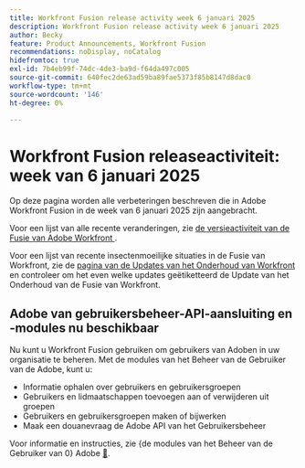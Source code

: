 ```yaml
---
title: Workfront Fusion release activity week 6 januari 2025
description: Workfront Fusion release activity week 6 januari 2025
author: Becky
feature: Product Announcements, Workfront Fusion
recommendations: noDisplay, noCatalog
hidefromtoc: true
exl-id: 7b4eb99f-74dc-4de3-ba9d-f64da497c005
source-git-commit: 640fec2de63ad59ba89fae5373f85b8147d8dac0
workflow-type: tm+mt
source-wordcount: '146'
ht-degree: 0%

---
```


# Workfront Fusion releaseactiviteit: week van 6 januari 2025

Op deze pagina worden alle verbeteringen beschreven die in Adobe Workfront Fusion in de week van 6 januari 2025 zijn aangebracht.

Voor een lijst van alle recente veranderingen, zie [ de versieactiviteit van de Fusie van Adobe Workfront ](/help/workfront-fusion/fusion-product-releases/fusion-release-activity.md).

Voor een lijst van recente insectenmoeilijke situaties in de Fusie van Workfront, zie de [ pagina van de Updates van het Onderhoud van Workfront ](https://experienceleague.adobe.com/en/docs/workfront-known-issues/releases/current-updates) en controleer om het even welke updates geëtiketteerd de Update van het Onderhoud van de Fusie van Workfront.

## Adobe van gebruikersbeheer-API-aansluiting en -modules nu beschikbaar

Nu kunt u Workfront Fusion gebruiken om gebruikers van Adoben in uw organisatie te beheren. Met de modules van het Beheer van de Gebruiker van de Adobe, kunt u:

* Informatie ophalen over gebruikers en gebruikersgroepen
* Gebruikers en lidmaatschappen toevoegen aan of verwijderen uit groepen
* Gebruikers en gebruikersgroepen maken of bijwerken
* Maak een douanevraag de Adobe API van het Gebruikersbeheer

Voor informatie en instructies, zie {de modules van het Beheer van de Gebruiker van 0} Adobe [&#128279;](/help/workfront-fusion/references/apps-and-modules/adobe-connectors/adobe-user-management-modules.md).
